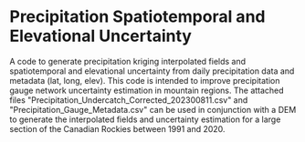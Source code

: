 # Precipitation Spatiotemporal and Elevational Uncertainty

A code to generate precipitation kriging interpolated fields and spatiotemporal and elevational uncertainty from daily precipitation data and metadata (lat, long, elev). This code is intended to improve precipitation gauge network uncertainty estimation in mountain regions. The attached files "Precipitation_Undercatch_Corrected_202300811.csv" and "Precipitation_Gauge_Metadata.csv" can be used in conjunction with a DEM to generate the interpolated fields and uncertainty estimation for a large section of the Canadian Rockies between 1991 and 2020.
